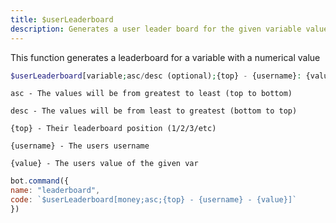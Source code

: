 ```yaml
---
title: $userLeaderboard
description: Generates a user leader board for the given variable value
---
```


This function generates a leaderboard for a variable with a numerical value

```php
$userLeaderboard[variable;asc/desc (optional);{top} - {username}: {value};list (optional)]
```

`asc - The values will be from greatest to least (top to bottom)`

`desc - The values will be from least to greatest (bottom to top)`

`{top} - Their leaderboard position (1/2/3/etc)`

`{username} - The users username`

`{value} - The users value of the given var`

```javascript
bot.command({
name: "leaderboard",
code: `$userLeaderboard[money;asc;{top} - {username} - {value}]`
})
```

